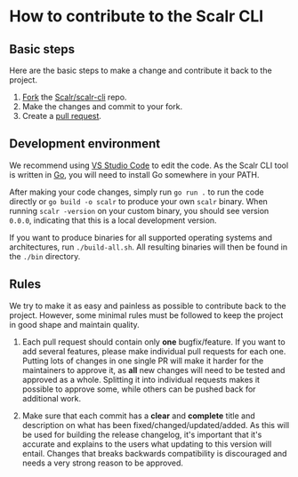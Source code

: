 # How to contribute to the Scalr CLI
## Basic steps
Here are the basic steps to make a change and contribute it back to the project.

1. [Fork](https://docs.github.com/en/get-started/quickstart/fork-a-repo) the [Scalr/scalr-cli](https://github.com/Scalr/scalr-cli) repo.
2. Make the changes and commit to your fork.
3. Create a [pull request](https://docs.github.com/en/pull-requests/collaborating-with-pull-requests/proposing-changes-to-your-work-with-pull-requests/about-pull-requests).

## Development environment

We recommend using [VS Studio Code](https://code.visualstudio.com/) to edit the code. As the Scalr CLI tool is written in [Go](https://go.dev/), you will need to install Go somewhere in your PATH.

After making your code changes, simply run `go run .` to run the code directly or `go build -o scalr` to produce your own `scalr` binary. When running `scalr -version` on your custom binary, you should see version `0.0.0`, indicating that this is a local development version.

If you want to produce binaries for all supported operating systems and architectures, run `./build-all.sh`. All resulting binaries will then be found in the `./bin` directory.

## Rules

We try to make it as easy and painless as possible to contribute back to the project. However, some minimal rules must be followed to keep the project in good shape and maintain quality.

1. Each pull request should contain only **one** bugfix/feature. If you want to add several features, please make individual pull requests for each one. Putting lots of changes in one single PR will make it harder for the maintainers to approve it, as **all** new changes will need to be tested and approved as a whole. Splitting it into individual requests makes it possible to approve some, while others can be pushed back for additional work.

2. Make sure that each commit has a **clear** and **complete** title and description on what has been fixed/changed/updated/added. As this will be used for building the release changelog, it's important that it's accurate and explains to the users what updating to this version will entail. Changes that breaks backwards compatibility is discouraged and needs a very strong reason to be approved.
